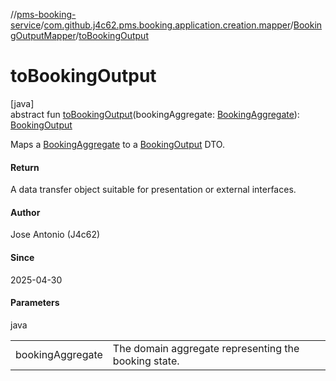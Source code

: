 //[pms-booking-service](../../../index.md)/[com.github.j4c62.pms.booking.application.creation.mapper](../index.md)/[BookingOutputMapper](index.md)/[toBookingOutput](to-booking-output.md)

# toBookingOutput

[java]\
abstract fun [toBookingOutput](to-booking-output.md)(bookingAggregate: [BookingAggregate](../../com.github.j4c62.pms.booking.domain.aggregate/-booking-aggregate/index.md)): [BookingOutput](../../com.github.j4c62.pms.booking.domain.driver.output/-booking-output/index.md)

Maps a [BookingAggregate](../../com.github.j4c62.pms.booking.domain.aggregate/-booking-aggregate/index.md) to a [BookingOutput](../../com.github.j4c62.pms.booking.domain.driver.output/-booking-output/index.md) DTO.

#### Return

A data transfer object suitable for presentation or external interfaces.

#### Author

Jose Antonio (J4c62)

#### Since

2025-04-30

#### Parameters

java

| | |
|---|---|
| bookingAggregate | The domain aggregate representing the booking state. |